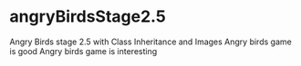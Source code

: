 # angryBirdsStage2.5
Angry Birds stage 2.5 with Class Inheritance and Images
Angry birds game is good 
Angry birds game is interesting 
